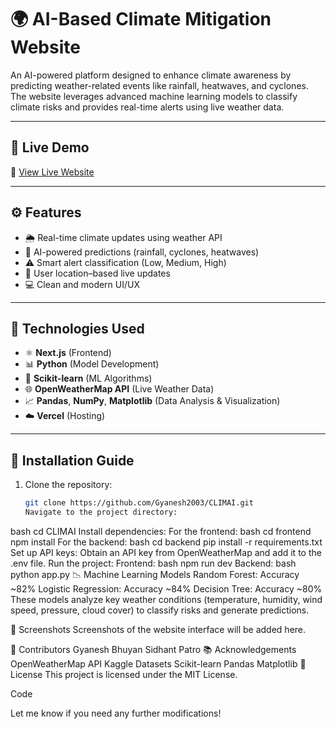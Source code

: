 # 🌍 AI-Based Climate Mitigation Website

An AI-powered platform designed to enhance climate awareness by predicting weather-related events like rainfall, heatwaves, and cyclones. The website leverages advanced machine learning models to classify climate risks and provides real-time alerts using live weather data.

---

## 🚀 Live Demo

🔗 [View Live Website](https://climai.vercel.app/)

---

## ⚙️ Features

- 🌦️ Real-time climate updates using weather API
- 🤖 AI-powered predictions (rainfall, cyclones, heatwaves)
- ⚠️ Smart alert classification (Low, Medium, High)
- 📍 User location–based live updates
- 💻 Clean and modern UI/UX

---

## 🧠 Technologies Used

- ⚛️ **Next.js** (Frontend)
- 📊 **Python** (Model Development)
- 🤖 **Scikit-learn** (ML Algorithms)
- 🌐 **OpenWeatherMap API** (Live Weather Data)
- 📈 **Pandas**, **NumPy**, **Matplotlib** (Data Analysis & Visualization)
- ☁️ **Vercel** (Hosting)

---

## 📂 Installation Guide

1. Clone the repository:
   ```bash
   git clone https://github.com/Gyanesh2003/CLIMAI.git
   Navigate to the project directory:
bash
cd CLIMAI
Install dependencies:
For the frontend:
bash
cd frontend
npm install
For the backend:
bash
cd backend
pip install -r requirements.txt
Set up API keys:
Obtain an API key from OpenWeatherMap and add it to the .env file.
Run the project:
Frontend:
bash
npm run dev
Backend:
bash
python app.py
📉 Machine Learning Models
Random Forest: Accuracy ~82%
Logistic Regression: Accuracy ~84%
Decision Tree: Accuracy ~80%
These models analyze key weather conditions (temperature, humidity, wind speed, pressure, cloud cover) to classify risks and generate predictions.

📸 Screenshots
Screenshots of the website interface will be added here.

👥 Contributors
Gyanesh Bhuyan
Sidhant Patro
📚 Acknowledgements
OpenWeatherMap API
Kaggle Datasets
Scikit-learn
Pandas
Matplotlib
📄 License
This project is licensed under the MIT License.

Code

Let me know if you need any further modifications!
   
